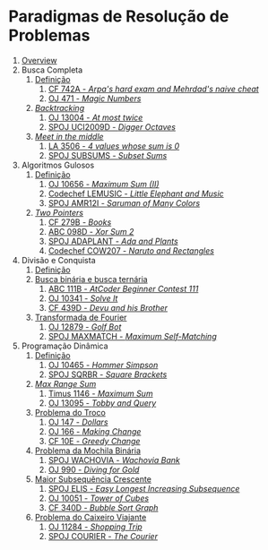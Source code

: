 Paradigmas de Resolução de Problemas
====================================

1. [Overview](slides/overview/overview.pdf)
1. Busca Completa
    1. [Definição](slides/complete_search/complete_search.pdf)
        1. [CF 742A - _Arpa's hard exam and Mehrdad's naive cheat_](problems/CF_742A/CF_742A.pdf)
        1. [OJ 471 - _Magic Numbers_](problems/OJ_471/OJ_471.pdf)
    1. [_Backtracking_](slides/backtracking/backtracking.pdf)
        1. [OJ 13004 - _At most twice_](problems/OJ_13004/OJ_13004.pdf)
        1. [SPOJ UCI2009D - _Digger Octaves_](problems/SPOJ_UCI2009D/SPOJ_UCI2009D.pdf)
    1. [_Meet in the middle_](slides/meet_in_the_middle/meet_in_the_middle.pdf)
        1. [LA 3506 - _4 values whose sum is 0_](problems/LA_3506/LA_3506.pdf)
        1. [SPOJ SUBSUMS - _Subset Sums_](problems/SPOJ_SUBSUMS/SPOJ_SUBSUMS.pdf)
1. Algoritmos Gulosos
    1. [Definição](slides/gulosos/gulosos.pdf)
        1. [OJ 10656 - _Maximum Sum (II)_](problems/OJ_10656/OJ_10656.pdf)
        1. [Codechef LEMUSIC - _Little Elephant and Music_](problems/Codechef_LEMUSIC/Codechef_LEMUSIC.pdf)
        1. [SPOJ AMR12I - _Saruman of Many Colors_](problems/SPOJ_AMR12I/SPOJ_AMR12I.pdf)
    1. [_Two Pointers_](slides/two_pointers/two_pointers.pdf)
        1. [CF 279B - _Books_](problems/CF_279B/CF_279B.pdf)
        1. [ABC 098D - _Xor Sum 2_](problems/ABC098D/ABC098D.pdf)
        1. [SPOJ ADAPLANT - _Ada and Plants_](problems/SPOJ_ADAPLANT/SPOJ_ADAPLANT.pdf)
        1. [Codechef COW207 - _Naruto and Rectangles_](problems/Codechef_COW207/Codechef_COW207.pdf)
1. Divisão e Conquista
    1. [Definição](slides/dividir_e_conquistar/dividir_e_conquistar.pdf)
    1. [Busca binária e busca ternária](slides/busca_binaria/busca_binaria.pdf)
        1. [ABC 111B - _AtCoder Beginner Contest 111_](problems/ABC_111B/ABC_111B.pdf)
        1. [OJ 10341 - _Solve It_](problems/OJ_10341/OJ_10341.pdf)
        1. [CF 439D - _Devu and his Brother_](problems/CF_439D/CF_439D.pdf)
    1. [Transformada de Fourier](slides/fft/fft.pdf)
        1. [OJ 12879 - _Golf Bot_](problems/OJ_12879/OJ_12879.pdf)
        1. [SPOJ MAXMATCH - _Maximum Self-Matching_](problems/SPOJ_MAXMATCH/SPOJ_MAXMATCH.pdf)
1. Programação Dinâmica
    1. [Definição](slides/dp/dp.pdf)
        1. [OJ 10465 - _Hommer Simpson_](problems/OJ_10465/OJ_10465.pdf)
        1. [SPOJ SQRBR - _Square Brackets_](problems/SPOJ_SQRBR/SPOJSQRBR.pdf)
    1. [_Max Range Sum_](slides/max_range_sum/max_range_sum.pdf)
        1. [Timus 1146 - _Maximum Sum_](problems/Timus_1146/Timus_1146.pdf)
        1. [OJ 13095 - _Tobby and Query_](problems/OJ_13095/OJ_13095.pdf)
    1. [Problema do Troco](slides/coin_change/coin_change.pdf)
        1. [OJ 147 - _Dollars_](problems/OJ_147/OJ_147.pdf)
        1. [OJ 166 - _Making Change_](problems/OJ_166/OJ_166.pdf)
        1. [CF 10E - _Greedy Change_](problems/CF_10E/CF_10E.pdf)
    1. [Problema da Mochila Binária](slides/knapsack/knapsack.pdf)
        1. [SPOJ WACHOVIA - _Wachovia Bank_](problems/SPOJ_WACHOVIA/SPOJ_WACHOVIA.pdf)
        1. [OJ 990 - _Diving for Gold_](problems/OJ_990/OJ_990.pdf)
    1. [Maior Subsequência Crescente](slides/lis/lis.pdf)
        1. [SPOJ ELIS - _Easy Longest Increasing Subsequence_](problems/SPOJ_ELIS/SPOJ_ELIS.pdf)
        1. [OJ 10051 - _Tower of Cubes_](problems/OJ_10051/OJ_10051.pdf)
        1. [CF 340D - _Bubble Sort Graph_](problems/CF_340D/CF_340D.pdf)
    1. [Problema do Caixeiro Viajante](slides/tsp/tsp.pdf)
        1. [OJ 11284 - _Shopping Trip_](problems/OJ_11284/OJ_11284.pdf)
        1. [SPOJ COURIER - _The Courier_](problems/SPOJ_COURIER/SPOJ_COURIER.pdf)

<!---
Busca completa:
    - Algoritmos de geração de combinações e permutações

Algoritmos gulosos:
    - Algoritmo de Huffman
    - Formalização de algoritmos gulosos
    - Exemplo com prova de corretude
    - Exemplos de problemas de juízes envolvendo
        - Minimização de tarefas e deadlines (CPH pg 60)
        - Distribuição em buckets (CP 1)
        - Minimização de somas (média e mediana, CPH pg 61)

Divisão e conquista:
    - NTT
    - Binary Lifting
    
Programação dinâmica:
    - DP by digits
    - Forward DP
    - Paths in a grid
    - TSP
    - Tilings (Geometry)?
-->

